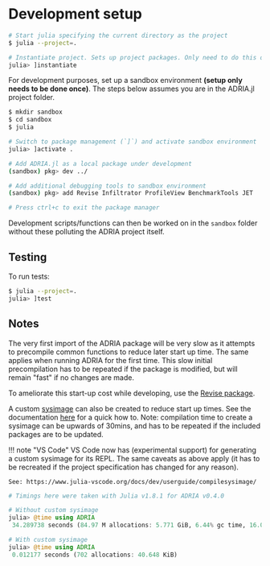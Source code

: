 # Development setup

```bash
# Start julia specifying the current directory as the project
$ julia --project=.

# Instantiate project. Sets up project packages. Only need to do this once.
julia> ]instantiate
```

For development purposes, set up a sandbox environment **(setup only needs to be done once)**.
The steps below assumes you are in the ADRIA.jl project folder.

```bash
$ mkdir sandbox
$ cd sandbox
$ julia

# Switch to package management (`]`) and activate sandbox environment
julia> ]activate .

# Add ADRIA.jl as a local package under development
(sandbox) pkg> dev ../

# Add additional debugging tools to sandbox environment
(sandbox) pkg> add Revise Infiltrator ProfileView BenchmarkTools JET

# Press ctrl+c to exit the package manager
```

Development scripts/functions can then be worked on in the `sandbox` folder without these polluting the ADRIA project itself.


## Testing

To run tests:

```bash
$ julia --project=.
julia> ]test 
```


## Notes

The very first import of the ADRIA package will be very slow as it attempts to precompile common functions to reduce later start up time.
The same applies when running ADRIA for the first time. This slow initial precompilation has to be repeated if the package is modified, but will remain "fast" if no changes are made.

To ameliorate this start-up cost while developing, use the [Revise package](https://github.com/timholy/Revise.jl).

A custom [sysimage](https://julialang.github.io/PackageCompiler.jl/dev/sysimages.html) can also be created to reduce start up times.
See the documentation [here](https://github.com/open-AIMS/ADRIA.jl/tree/main/build) for a quick how to.
Note: compilation time to create a sysimage can be upwards of 30mins, and has to be repeated if the included packages are to be updated.

!!! note "VS Code"
    VS Code now has (experimental support) for generating a custom sysimage for its REPL.
    The same caveats as above apply (it has to be recreated if the project specification has changed for any reason).

    See: https://www.julia-vscode.org/docs/dev/userguide/compilesysimage/


```julia
# Timings here were taken with Julia v1.8.1 for ADRIA v0.4.0

# Without custom sysimage
julia> @time using ADRIA
 34.289738 seconds (84.97 M allocations: 5.771 GiB, 6.44% gc time, 16.08% compilation time: 74% of which was recompilation)

# With custom sysimage
julia> @time using ADRIA
 0.012177 seconds (702 allocations: 40.648 KiB)
```
